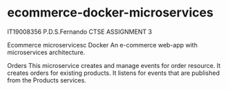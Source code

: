 # ecommerce-docker-microservices
IT19008356 P.D.S.Fernando CTSE ASSIGNMENT 3

Ecommerce microservicesc Docker
An e-commerce web-app with microservices architecture.

Orders
This microservice creates and manage events for order resource. It creates orders for existing products. It listens for events that are published from the Products services.
